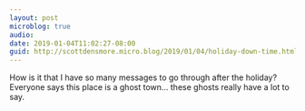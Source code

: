 ```yaml
---
layout: post
microblog: true
audio: 
date: 2019-01-04T11:02:27-08:00
guid: http://scottdensmore.micro.blog/2019/01/04/holiday-down-time.html
---
```

How is it that I have so many messages to go through after the holiday? Everyone says this place is a ghost town... these ghosts really have a lot to say.

